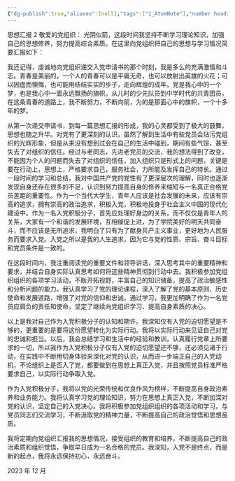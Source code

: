 ```yaml
---
{"dg-publish":true,"aliases":[null],"tags":["1_AtomNote"],"number headings":"auto, first-level 1, max 6, A.1.","Created-Date":"2024-04-15 19:04:55","Modified-Date":"2024-04-18 11:52:37","permalink":"/000_Personnal/002_WorkFiles/思想汇报6_20231226/","dgPassFrontmatter":true}
---
```




思想汇报 2
敬爱的党组织：
光阴似箭，这段时间我坚持不断学习理论知识，加强自己的思想修养，努力提高综合素质。在这里向党组织把自己的思想与学习情况简要汇报如下：

我还记得，虔诚地向党组织递交入党申请书的那个时刻，我是多么的充满激情和斗志。青春是美丽的，一个人的青春可以是平庸无奇，也可以放射出英雄的火花；可以因虚而懊悔，也可能用结结实实的步子，走向辉煌的成年。党是我心中的一个梦，也是我心中一面永远飘扬的旗帜。从儿时的少先队员到中学时代的共青团员，在这条青春的道路上，我不断努力，不断向前，为的是那面心中的旗帜，一个十多年的梦。

从第一次递交申请书，到每一篇思想汇报的形成，我的心灵都受到了极大的鼓舞，思想也随之升华。对党有了更深刻的认识，虽然了解到生活中有些党员会玷污党组织的光辉形象，但是从来没有想到过会在自己的生活中碰到，期间有些气馁，甚至失去了对组织的信任。经过与老同志，先进老党员的交流，我的想法得到了改变，不能因为个人的问题而失去了对组织的信任，加入组织只是形式上的问题，关键是要在行动上，思想上，严格要求自己，服务社会，力所能及发挥自己的特长。通过一段时间的学习和总结，我对中国共产党的党性有了更深层次的理解，同时也逐渐发现自身还存在很多的不足，认识到努力提高自身的修养来缩短与一名真正合格党员差距的重要性。作为一个当代大学生，青年人应该是社会发展的未来，应该有崇高的追求，拥有崇高的政治追求，积极入党，积极地投身于社会主义中国的现代化建设中。作为一名入党积极分子，首先应处理好身边的关系，而不仅仅是青年人的关系，大家有一个和谐的发展环境，互相催促上进，为了学院美好的明天共同奋斗，而不应该是无所追求，我明白了只有为了献身共产主义事业，更好地为人民服务而要求入党。入党之所以是我的人生追求，因为它与党的性质、宗旨、奋斗目标和党员条件是一致的。

在这段时间内，我注重阅读党的重要文件和领导讲话，深入思考其中的重要精神和要求，并结合自身实际认真思考如何将这些精神贯彻到行动中去。我积极参加党组织组织的各项学习活动，不断开拓视野，丰富自己的知识储备，提高了政治敏感性和分析问题的能力。我认真学习了党的理论课程，深入了解了党的基本原则、历史使命和发展道路，增强了对党的信仰和忠诚。通过学习，我更加明确了作为一名党员应肩负的责任和使命，坚定了继续向党组织学习、提高自身素质的决心。

以上是我对自己作为入党积极分子的认知和期许。我深知仅有入党的迫切愿望是不够的，更重要的是要将这份愿望转化为实际行动。我将以实际行动来见证自己对党的忠诚和担当。以后，我会总结学习和生活中的经验和教训，认真履行党章上所要求的一切，所以我作为入党积极分子仅有入党的迫切愿望还不够，还必须见诸于行动，在实践中不断用切身体验来深化对党的认识，从而进一步端正自己的入党动机，不论组织上是否入了党，都要做到在思想上真正入党，并且按照党员标准严格要求自己，以实际行动争取入党。

作为入党积极分子，我将以党的光荣传统和优良作风为榜样，不断提高自身政治素养和业务能力。我将认真学习党的理论知识，努力在思想上真正入党，不断加深对党的认识，坚定自己的入党决心。我将积极参加党组织组织的各项活动和学习，与党员同志们交流学习，不断汲取党的精神力量，不断提高自己的政治觉悟和思想品质。

我将定期向党组织汇报我的思想情况，接受组织的教育和培养，不断提高自己的政治素质和组织觉悟，争取早日成为一名合格的党员。我深知，入党不是终点，而是新的起点，我将永远保持初心，永远奋斗。

2023 年 12 月

